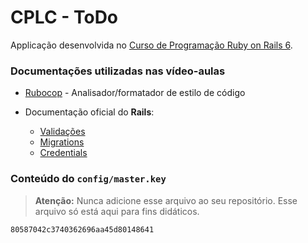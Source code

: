 # CPLC - ToDo

Applicação desenvolvida no [Curso de Programação Ruby on Rails 6](https://www.lucascaton.com.br/cursos/cplc/).

### Documentações utilizadas nas vídeo-aulas

* [Rubocop](https://github.com/rubocop-hq/rubocop) - Analisador/formatador de estilo de código

* Documentação oficial do **Rails**:
  * [Validações](https://guides.rubyonrails.org/active_record_validations.html)
  * [Migrations](https://guides.rubyonrails.org/active_record_migrations.html)
  * [Credentials](https://guides.rubyonrails.org/security.html#custom-credentials)

### Conteúdo do `config/master.key`

> **Atenção:** Nunca adicione esse arquivo ao seu repositório.
> Esse arquivo só está aqui para fins didáticos.

```
80587042c3740362696aa45d80148641
```
